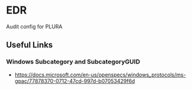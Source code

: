# EDR
Audit config for PLURA

## Useful Links

### Windows Subcategory and SubcategoryGUID

- https://docs.microsoft.com/en-us/openspecs/windows_protocols/ms-gpac/77878370-0712-47cd-997d-b07053429f6d
